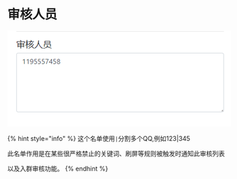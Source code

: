 # 审核人员

![](../../.gitbook/assets/image%20%2816%29.png)

{% hint style="info" %}
 这个名单使用`|`分割多个QQ,例如123\|345

此名单作用是在某些很严格禁止的关键词、刷屏等规则被触发时通知此审核列表

以及入群审核功能。
{% endhint %}



